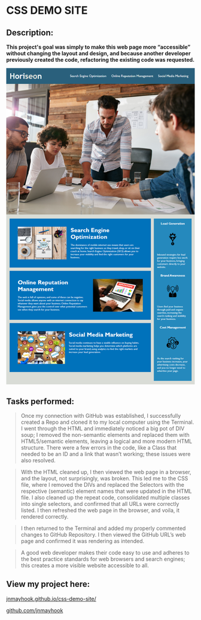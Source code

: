 # CSS DEMO SITE

## Description:
**This project's goal was simply to make this web page more “accessible” without changing the layout and design, and because another developer previously created the code, refactoring the existing code was requested.**

![The Horiseon webpage includes a navigation bar, a header image, and cards with text and images at the bottom of the page.](./assets/images/01-html-css-git-homework-demo.png)


## Tasks performed:

> Once my connection with GitHub was established, I successfully created a Repo and cloned it to my local computer using the Terminal.  I went through the HTML and immediately noticed a big pot of DIV soup; I removed the non-semantic elements and replaced them with HTML5/semantic elements, leaving a logical and more modern HTML structure.  There were a few errors in the code, like a Class that needed to be an ID and a link that wasn’t working; these issues were also resolved.  

> With the HTML cleaned up, I then viewed the web page in a browser, and the layout, not surprisingly, was broken.  This led me to the CSS file, where I removed the DIVs and replaced the Selectors with the respective (semantic) element names that were updated in the HTML file.  I also cleaned up the repeat code, consolidated multiple classes into single selectors, and confirmed that all URLs were correctly listed.  I then refreshed the web page in the browser, and voila, it rendered correctly. 

> I then returned to the Terminal and added my properly commented changes to GitHub Repository.  I then viewed the GitHub URL’s web page and confirmed it was rendering as intended.

> A good web developer makes their code easy to use and adheres to the best practice standards for web browsers and search engines; this creates a more visible website accessible to all.


## View my project here: 
[jnmayhook.github.io/css-demo-site/](https://jnmayhook.github.io/css-demo-site/)

[github.com/jnmayhook](https://github.com/jnmayhook)